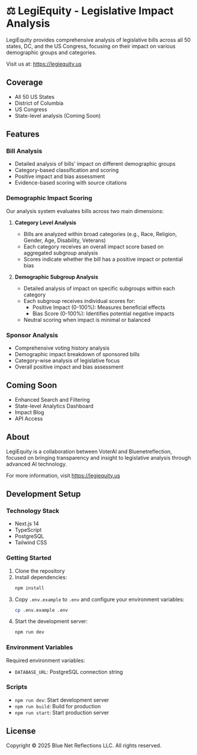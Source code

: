 # ⚖ LegiEquity - Legislative Impact Analysis

LegiEquity provides comprehensive analysis of legislative bills across all 50 states, DC, and the US Congress, focusing on their impact on various demographic groups and categories.

Visit us at: https://legiequity.us

## Coverage

- All 50 US States
- District of Columbia
- US Congress
- State-level analysis (Coming Soon)

## Features

### Bill Analysis
- Detailed analysis of bills' impact on different demographic groups
- Category-based classification and scoring
- Positive impact and bias assessment
- Evidence-based scoring with source citations

### Demographic Impact Scoring
Our analysis system evaluates bills across two main dimensions:

1. **Category Level Analysis**
   - Bills are analyzed within broad categories (e.g., Race, Religion, Gender, Age, Disability, Veterans)
   - Each category receives an overall impact score based on aggregated subgroup analysis
   - Scores indicate whether the bill has a positive impact or potential bias

2. **Demographic Subgroup Analysis**
   - Detailed analysis of impact on specific subgroups within each category
   - Each subgroup receives individual scores for:
     - Positive Impact (0-100%): Measures beneficial effects
     - Bias Score (0-100%): Identifies potential negative impacts
   - Neutral scoring when impact is minimal or balanced

### Sponsor Analysis
- Comprehensive voting history analysis
- Demographic impact breakdown of sponsored bills
- Category-wise analysis of legislative focus
- Overall positive impact and bias assessment

## Coming Soon

- Enhanced Search and Filtering
- State-level Analytics Dashboard
- Impact Blog
- API Access

## About

LegiEquity is a collaboration between VoterAI and Bluenetreflection, focused on bringing transparency and insight to legislative analysis through advanced AI technology.

For more information, visit https://legiequity.us

## Development Setup

### Technology Stack
- Next.js 14
- TypeScript
- PostgreSQL
- Tailwind CSS

### Getting Started

1. Clone the repository
2. Install dependencies:
   ```bash
   npm install
   ```
3. Copy `.env.example` to `.env` and configure your environment variables:
   ```bash
   cp .env.example .env
   ```
4. Start the development server:
   ```bash
   npm run dev
   ```

### Environment Variables
Required environment variables:
- `DATABASE_URL`: PostgreSQL connection string

### Scripts
- `npm run dev`: Start development server
- `npm run build`: Build for production
- `npm run start`: Start production server

## License

Copyright © 2025 Blue Net Reflections LLC. All rights reserved.
